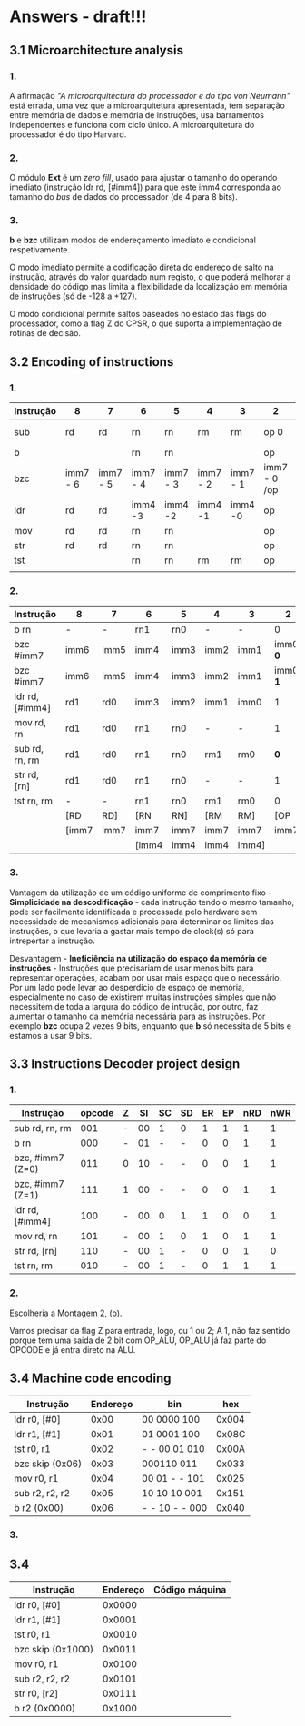 # Answers - draft!!!

## 3.1 Microarchitecture analysis

### 1.

A afirmação *"A microarquitectura do processador é do tipo von Neumann"* está errada, uma vez que a microarquitetura apresentada, tem separação entre memória de dados e memória de instruções, usa barramentos independentes e funciona com ciclo único. A microarquitetura do processador é do tipo Harvard.

### 2.

O módulo **Ext** é um *zero fill*, usado para ajustar o tamanho do operando imediato (instrução ldr rd, [#imm4]) para que este imm4 corresponda ao tamanho do *bus* de dados do processador (de 4 para 8 bits).

### 3.

**b** e **bzc** utilizam modos de endereçamento imediato e condicional respetivamente. 

O modo imediato permite a codificação direta do endereço de  salto na instrução, através do valor guardado num registo, o que poderá melhorar a densidade do código mas limita a flexibilidade da localização em memória de instruções (só de -128 a +127).

O modo condicional permite saltos baseados no estado das flags do processador, como a flag Z do CPSR, o que suporta a implementação de rotinas de decisão.



## 3.2 Encoding of instructions

### 1.

| Instrução | 8        | 7        | 6        | 5        | 4        | 3        | 2            | 1    | 0    |
| --------- | -------- | -------- | -------- | -------- | -------- | -------- | ------------ | ---- | ---- |
| sub       | rd       | rd       | rn       | rn       | rm       | rm       | op 0         | op 0 | op 1 |
| b         |          |          | rn       | rn       |          |          | op           | op   | op   |
| bzc       | imm7 - 6 | imm7 - 5 | imm7 - 4 | imm7 - 3 | imm7 - 2 | imm7 - 1 | imm7 - 0 /op | op   | op   |
| ldr       | rd       | rd       | imm4 -3  | imm4 -2  | imm4 -1  | imm4 -0  | op           | op   | op   |
| mov       | rd       | rd       | rn       | rn       |          |          | op           | op   | op   |
| str       | rd       | rd       | rn       | rn       |          |          | op           | op   | op   |
| tst       |          |          | rn       | rn       | rm       | rm       | op           | op   | op   |
|           |          |          |          |          |          |          |              |      |      |



### 2.



| Instrução       | 8     | 7    | 6     | 5    | 4    | 3     | 2          | 1     | 0     |
| --------------- | ----- | ---- | ----- | ---- | ---- | ----- | ---------- | ----- | ----- |
| b rn            | -     | -    | rn1   | rn0  | -    | -     | 0          | 0     | 0     |
| bzc #imm7       | imm6  | imm5 | imm4  | imm3 | imm2 | imm1  | imm0 **0** | **1** | **1** |
| bzc #imm7       | imm6  | imm5 | imm4  | imm3 | imm2 | imm1  | imm0 **1** | **1** | **1** |
| ldr rd, [#imm4] | rd1   | rd0  | imm3  | imm2 | imm1 | imm0  | 1          | 0     | 0     |
| mov rd, rn      | rd1   | rd0  | rn1   | rn0  | -    | -     | 1          | 0     | 1     |
| sub rd, rn, rm  | rd1   | rd0  | rn1   | rn0  | rm1  | rm0   | **0**      | **0** | **1** |
| str rd, [rn]    | rd1   | rd0  | rn1   | rn0  | -    | -     | 1          | 1     | 0     |
| tst rn, rm      | -     | -    | rn1   | rn0  | rm1  | rm0   | 0          | **1** | **0** |
|                 | [RD   | RD]  | [RN   | RN]  | [RM  | RM]   | [OP        | CO    | DE]   |
|                 | [imm7 | imm7 | imm7  | imm7 | imm7 | imm7  | imm7]      |       |       |
|                 |       |      | [imm4 | imm4 | imm4 | imm4] |            |       |       |



### 3.

Vantagem da utilização de um código uniforme de comprimento fixo - **Simplicidade na descodificação** - cada instrução tendo o mesmo tamanho, pode ser facilmente identificada e processada pelo hardware sem necessidade de mecanismos adicionais para determinar os limites das instruções, o que levaria a gastar mais tempo de clock(s) só para intrepertar a instrução.

Desvantagem - **Ineficiência na utilização do espaço da memória de instruções** - Instruções que precisariam de usar menos bits para representar operações, acabam por usar mais espaço que o necessário. Por um lado pode levar ao desperdício de espaço de memória, especialmente no caso de existirem muitas instruções simples que não necessitem de toda a largura do código de intrução, por outro, faz aumentar o tamanho da memória necessária para as instruções. Por exemplo **bzc** ocupa 2 vezes 9 bits, enquanto que **b** só necessita de 5 bits e estamos a usar 9 bits.

## 3.3 Instructions Decoder project design

### 1.

| Instrução        | opcode | Z    | SI   | SC   | SD   | ER   | EP   | nRD  | nWR  |
| ---------------- | ------ | ---- | ---- | ---- | ---- | ---- | ---- | ---- | ---- |
| sub rd, rn, rm   | 001    | -    | 00   | 1    | 0    | 1    | 1    | 1    | 1    |
| b rn             | 000    | -    | 01   | -    | -    | 0    | 0    | 1    | 1    |
| bzc, #imm7 (Z=0) | 011    | 0    | 10   | -    | -    | 0    | 0    | 1    | 1    |
| bzc, #imm7 (Z=1) | 111    | 1    | 00   | -    | -    | 0    | 0    | 1    | 1    |
| ldr rd, [#imm4]  | 100    | -    | 00   | 0    | 1    | 1    | 0    | 0    | 1    |
| mov rd, rn       | 101    | -    | 00   | 1    | 0    | 1    | 0    | 1    | 1    |
| str rd, [rn]     | 110    | -    | 00   | 1    | -    | 0    | 0    | 1    | 0    |
| tst rn, rm       | 010    | -    | 00   | 1    | -    | 0    | 1    | 1    | 1    |

### 2.

Escolheria a Montagem 2, (b). 

Vamos precisar da flag Z para entrada, logo, ou 1 ou 2; A 1, não faz sentido porque tem uma saida de 2 bit com OP_ALU, OP_ALU já faz parte do OPCODE e já entra direto na ALU.

## 3.4 Machine code encoding

| Instrução       | Endereço | bin            | hex   |
| --------------- | -------- | -------------- | ----- |
| ldr r0, [#0]    | 0x00     | 00 0000 100    | 0x004 |
| ldr r1, [#1]    | 0x01     | 01 0001 100    | 0x08C |
| tst r0, r1      | 0x02     | - - 00 01 010  | 0x00A |
| bzc skip (0x06) | 0x03     | 000110 011     | 0x033 |
| mov r0, r1      | 0x04     | 00 01 - - 101  | 0x025 |
| sub r2, r2, r2  | 0x05     | 10 10 10 001   | 0x151 |
| b r2 (0x00)     | 0x06     | - - 10 - - 000 | 0x040 |



### 3.



## 3.4

| Instrução         | Endereço | Código máquina |
| ----------------- | -------- | -------------- |
| ldr r0, [#0]      | 0x0000   |                |
| ldr r1, [#1]      | 0x0001   |                |
| tst r0, r1        | 0x0010   |                |
| bzc skip (0x1000) | 0x0011   |                |
| mov r0, r1        | 0x0100   |                |
| sub r2, r2, r2    | 0x0101   |                |
| str r0, [r2]      | 0x0111   |                |
| b r2 (0x0000)     | 0x1000   |                |

